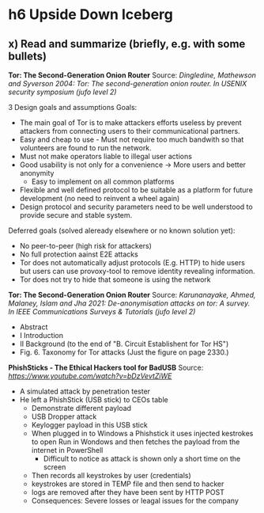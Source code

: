 # h6 Upside Down Iceberg

## x) Read and summarize (briefly, e.g. with some bullets)
**Tor: The Second-Generation Onion Router**
Source: _Dingledine, Mathewson and Syverson 2004: Tor: The second-generation onion router. In USENIX security symposium (jufo level 2)_

3 Design goals and assumptions
Goals:

- The main goal of Tor is to make attackers efforts useless by prevent attackers from connecting users to their communicational partners.
- Easy and cheap to use - Must not require too much bandwith so that volunteers are found to run the network.
- Must not make operators liable to illegal user actions
- Good usability is not only for a convenience -> More users and better anonymity
  - Easy to implement on all common platforms
- Flexible and well defined protocol to be suitable as a platform for future development (no need to reinvent a wheel again)
- Design protocol and security parameters need to be well understood to provide secure and stable system.

Deferred goals (solved aleready elsewhere or no known solution yet):

- No peer-to-peer (high risk for attackers)
- No full protection aainst E2E attacks
- Tor does not automatically adjust protocols (E.g. HTTP) to hide users but users can use provoxy-tool to remove identity revealing information.
- Tor does not try to hide that someone is using the network


**Tor: The Second-Generation Onion Router**
Source: _Karunanayake, Ahmed, Malaney, Islam and Jha 2021: De-anonymisation attacks on tor: A survey. In IEEE Communications Surveys & Tutorials (jufo level 2)_

- Abstract
- I Introduction
- II Background (to the end of "B. Circuit Establishent for Tor HS")
- Fig. 6. Taxonomy for Tor attacks (Just the figure on page 2330.)

**PhishSticks - The Ethical Hackers tool for BadUSB**
Source: _https://www.youtube.com/watch?v=bDzVevtZiWE_

- A simulated attack by penetration tester
- He left a PhishStick (USB stick) to CEOs table
  - Demonstrate different payload
  - USB Dropper attack
  - Keylogger payload in this USB stick
  - When plugged in to Windows a Phishstick it uses injected kestrokes to open Run in Wondows and then fetches the payload from the internet in PowerShell
    - Difficult to notice as attack is shown only a short time on the screen
  - Then records all keystrokes by user (credentials)
  - keystrokes are stored in TEMP file and then send to hacker
  - logs are removed after they have been sent by HTTP POST
  - Consequences: Severe losses or leagal issues for the company
